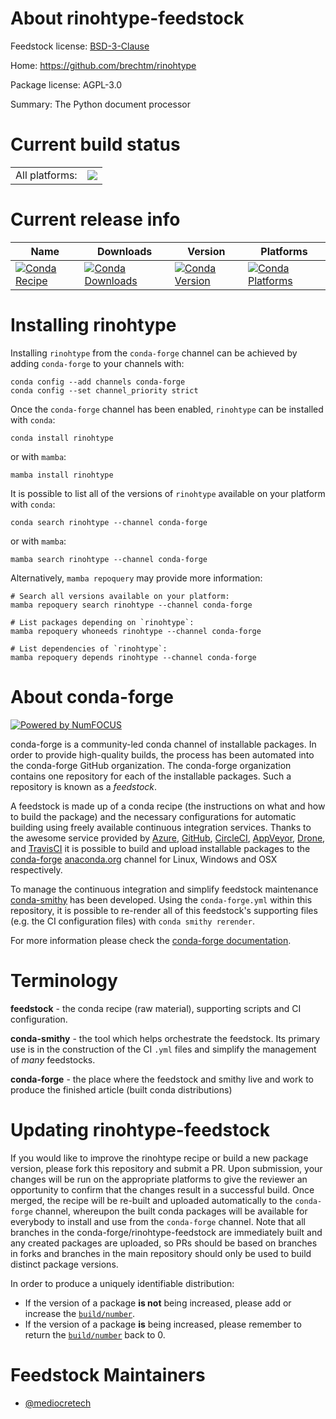 About rinohtype-feedstock
=========================

Feedstock license: [BSD-3-Clause](https://github.com/conda-forge/rinohtype-feedstock/blob/main/LICENSE.txt)

Home: https://github.com/brechtm/rinohtype

Package license: AGPL-3.0

Summary: The Python document processor

Current build status
====================


<table><tr><td>All platforms:</td>
    <td>
      <a href="https://dev.azure.com/conda-forge/feedstock-builds/_build/latest?definitionId=21935&branchName=main">
        <img src="https://dev.azure.com/conda-forge/feedstock-builds/_apis/build/status/rinohtype-feedstock?branchName=main">
      </a>
    </td>
  </tr>
</table>

Current release info
====================

| Name | Downloads | Version | Platforms |
| --- | --- | --- | --- |
| [![Conda Recipe](https://img.shields.io/badge/recipe-rinohtype-green.svg)](https://anaconda.org/conda-forge/rinohtype) | [![Conda Downloads](https://img.shields.io/conda/dn/conda-forge/rinohtype.svg)](https://anaconda.org/conda-forge/rinohtype) | [![Conda Version](https://img.shields.io/conda/vn/conda-forge/rinohtype.svg)](https://anaconda.org/conda-forge/rinohtype) | [![Conda Platforms](https://img.shields.io/conda/pn/conda-forge/rinohtype.svg)](https://anaconda.org/conda-forge/rinohtype) |

Installing rinohtype
====================

Installing `rinohtype` from the `conda-forge` channel can be achieved by adding `conda-forge` to your channels with:

```
conda config --add channels conda-forge
conda config --set channel_priority strict
```

Once the `conda-forge` channel has been enabled, `rinohtype` can be installed with `conda`:

```
conda install rinohtype
```

or with `mamba`:

```
mamba install rinohtype
```

It is possible to list all of the versions of `rinohtype` available on your platform with `conda`:

```
conda search rinohtype --channel conda-forge
```

or with `mamba`:

```
mamba search rinohtype --channel conda-forge
```

Alternatively, `mamba repoquery` may provide more information:

```
# Search all versions available on your platform:
mamba repoquery search rinohtype --channel conda-forge

# List packages depending on `rinohtype`:
mamba repoquery whoneeds rinohtype --channel conda-forge

# List dependencies of `rinohtype`:
mamba repoquery depends rinohtype --channel conda-forge
```


About conda-forge
=================

[![Powered by
NumFOCUS](https://img.shields.io/badge/powered%20by-NumFOCUS-orange.svg?style=flat&colorA=E1523D&colorB=007D8A)](https://numfocus.org)

conda-forge is a community-led conda channel of installable packages.
In order to provide high-quality builds, the process has been automated into the
conda-forge GitHub organization. The conda-forge organization contains one repository
for each of the installable packages. Such a repository is known as a *feedstock*.

A feedstock is made up of a conda recipe (the instructions on what and how to build
the package) and the necessary configurations for automatic building using freely
available continuous integration services. Thanks to the awesome service provided by
[Azure](https://azure.microsoft.com/en-us/services/devops/), [GitHub](https://github.com/),
[CircleCI](https://circleci.com/), [AppVeyor](https://www.appveyor.com/),
[Drone](https://cloud.drone.io/welcome), and [TravisCI](https://travis-ci.com/)
it is possible to build and upload installable packages to the
[conda-forge](https://anaconda.org/conda-forge) [anaconda.org](https://anaconda.org/)
channel for Linux, Windows and OSX respectively.

To manage the continuous integration and simplify feedstock maintenance
[conda-smithy](https://github.com/conda-forge/conda-smithy) has been developed.
Using the ``conda-forge.yml`` within this repository, it is possible to re-render all of
this feedstock's supporting files (e.g. the CI configuration files) with ``conda smithy rerender``.

For more information please check the [conda-forge documentation](https://conda-forge.org/docs/).

Terminology
===========

**feedstock** - the conda recipe (raw material), supporting scripts and CI configuration.

**conda-smithy** - the tool which helps orchestrate the feedstock.
                   Its primary use is in the construction of the CI ``.yml`` files
                   and simplify the management of *many* feedstocks.

**conda-forge** - the place where the feedstock and smithy live and work to
                  produce the finished article (built conda distributions)


Updating rinohtype-feedstock
============================

If you would like to improve the rinohtype recipe or build a new
package version, please fork this repository and submit a PR. Upon submission,
your changes will be run on the appropriate platforms to give the reviewer an
opportunity to confirm that the changes result in a successful build. Once
merged, the recipe will be re-built and uploaded automatically to the
`conda-forge` channel, whereupon the built conda packages will be available for
everybody to install and use from the `conda-forge` channel.
Note that all branches in the conda-forge/rinohtype-feedstock are
immediately built and any created packages are uploaded, so PRs should be based
on branches in forks and branches in the main repository should only be used to
build distinct package versions.

In order to produce a uniquely identifiable distribution:
 * If the version of a package **is not** being increased, please add or increase
   the [``build/number``](https://docs.conda.io/projects/conda-build/en/latest/resources/define-metadata.html#build-number-and-string).
 * If the version of a package **is** being increased, please remember to return
   the [``build/number``](https://docs.conda.io/projects/conda-build/en/latest/resources/define-metadata.html#build-number-and-string)
   back to 0.

Feedstock Maintainers
=====================

* [@mediocretech](https://github.com/mediocretech/)

